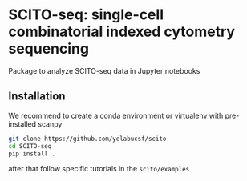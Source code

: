 # SCITO-seq: single-cell combinatorial indexed cytometry sequencing

Package to analyze SCITO-seq data in Jupyter notebooks

## Installation  
We recommend to create a conda environment or virtualenv with pre-installed scanpy
```bash
git clone https://github.com/yelabucsf/scito
cd SCITO-seq
pip install .
```

after that follow specific tutorials in the `scito/examples`